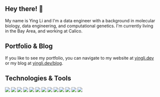 ## Hey there! 👋

My name is Ying Li and I'm a data engineer with a background in molecular biology, data engineering, and computational genetics. I'm currently living in the Bay Area, and working at Calico. 

## Portfolio & Blog 
If you like to see my portfolio, you can navigate to my website at [yingli.dev](https://www.yingli.dev/) or my blog at [yingli.dev/blog](https://www.yingli.dev/blog). 

## Technologies & Tools 
![](https://img.shields.io/badge/Python-181717?style=flat&logo=python)
![](https://img.shields.io/badge/Airflow-181717?style=flat&logo=apache-airflow)
![](https://img.shields.io/badge/AWS-181717?style=flat&logo=amazon-aws)
![](https://img.shields.io/badge/Docker-181717?style=flat&logo=docker)
![](https://img.shields.io/badge/MySQL-181717?style=flat&logo=mysql)
![](https://img.shields.io/badge/Bash-181717?style=flat&logo=gnu-bash)
![](https://img.shields.io/badge/PostgreSQL-181717?style=flat&logo=postgresql)
![](https://img.shields.io/badge/Heroku-181717?style=flat&logo=heroku)
![](https://img.shields.io/badge/Vim-181717?style=flat&logo=vim)
![](https://img.shields.io/badge/Anaconda-181717?style=flat&logo=anaconda)
![](https://img.shields.io/badge/Jupyter-181717?style=flat&logo=jupyter)
![](https://img.shields.io/badge/JavaScript-181717?style=flat&logo=javascript)
![](https://img.shields.io/badge/Jira-181717?style=flat&logo=jira)

<!--
**ying-li-python/ying-li-python** is a ✨ _special_ ✨ repository because its `README.md` (this file) appears on your GitHub profile.

Here are some ideas to get you started:

- 🔭 I’m currently working on ...
- 🌱 I’m currently learning ...
- 👯 I’m looking to collaborate on ...
- 🤔 I’m looking for help with ...
- 💬 Ask me about ...
- 📫 How to reach me: ...
- 😄 Pronouns: ...
- ⚡ Fun fact: ...
-->
